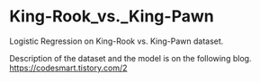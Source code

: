 # King-Rook_vs._King-Pawn
Logistic Regression on King-Rook vs. King-Pawn dataset.

Description of the dataset and the model is on the following blog. https://codesmart.tistory.com/2
